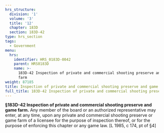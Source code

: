 ```yaml
---
hrs_structure:
  division: '1'
  volume: '3'
  title: '12'
  chapter: 183D
  section: 183D-42
type: hrs_section
tags:
  - Government
menu:
  hrs:
    identifier: HRS_0183D-0042
    parent: HRS0183D
    name: >-
      183D-42 Inspection of private and commercial shooting preserve and game
      farm
weight: 87185
title: Inspection of private and commercial shooting preserve and game farm
full_title: 183D-42 Inspection of private and commercial shooting preserve and game farm
---
```

**§183D-42 Inspection of private and commercial shooting preserve and game farm.** Any member of the board or an authorized representative may enter, at any time, upon any private and commercial shooting preserve or game farm of a licensee for the purpose of inspection thereof, or for the purpose of enforcing this chapter or any game law. [L 1985, c 174, pt of §4]